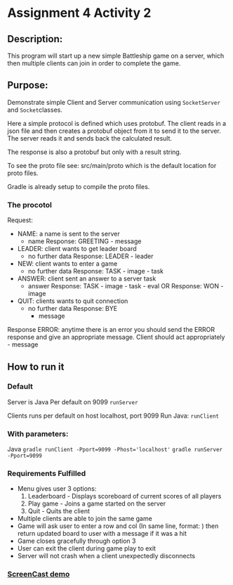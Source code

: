 # Assignment 4 Activity 2
## Description:
This program will start up a new simple Battleship game on a server, which then multiple clients can join in order to complete the game.

## Purpose:
Demonstrate simple Client and Server communication using `SocketServer` and `Socket`classes.

Here a simple protocol is defined which uses protobuf. The client reads in a json file and then creates a protobuf object from it to send it to the server. The server reads it and sends back the calculated result. 

The response is also a protobuf but only with a result string. 

To see the proto file see: src/main/proto which is the default location for proto files. 

Gradle is already setup to compile the proto files. 

### The procotol
Request:
- NAME: a name is sent to the server
	- name
	Response: GREETING
			- message
- LEADER: client wants to get leader board
	- no further data
	Response: LEADER
			- leader
- NEW: client wants to enter a game
	- no further data
	Response: TASK
			- image
			- task
- ANSWER: client sent an answer to a server task
	- answer
	Response: TASK
			- image
			- task
			- eval
	OR
	Response: WON
			- image
- QUIT: clients wants to quit connection
	- no further data
	Response: BYE
		- message

Response ERROR: anytime there is an error you should send the ERROR response and give an appropriate message. Client should act appropriately
	- message

## How to run it 


### Default 
Server is Java
Per default on 9099
` runServer `


Clients runs per default on 
host localhost, port 9099
Run Java:
` runClient `


### With parameters:
Java
`gradle runClient -Pport=9099 -Phost='localhost'`
`gradle runServer -Pport=9099`


### Requirements Fulfilled
* Menu gives user 3 options:
  1. Leaderboard - Displays scoreboard of current scores of all players
  2. Play game - Joins a game started on the server
  3. Quit - Quits the client
* Multiple clients are able to join the same game 
* Game will ask user to enter a row and col (In same line, format: <int> <int>) then return updated board to user with a message if it was a hit
* Game closes gracefully through option 3
* User can exit the client during game play to exit
* Server will not crash when a client unexpectedly disconnects
 
### [ScreenCast demo](https://youtu.be/YS7VL9RKZsM)

